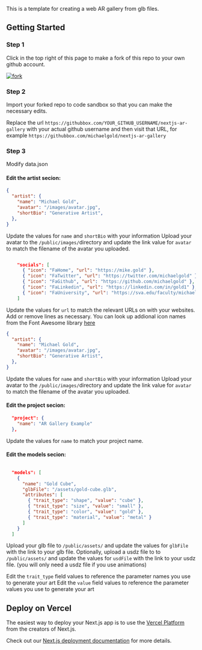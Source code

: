 This is a template for creating a web AR gallery from glb files.

## Getting Started

### Step 1
Click in the top right of this page to make a fork of this repo to your own github account.

[![fork](https://docs.github.com/assets/cb-6294/images/help/repository/fork_button.jpg)](https://github.com/michaelgold/nextjs-ar-gallery/fork)


### Step 2
Import your forked repo to code sandbox so that you can make the necessary edits.

Replace the url `https://githubbox.com/YOUR_GITHUB_USERNAME/nextjs-ar-gallery` with your actual github username and then visit that URL, for example `https://githubbox.com/michaelgold/nextjs-ar-gallery`



### Step 3

Modify data.json

#### Edit the artist secion:


``` json
{
  "artist": {
    "name": "Michael Gold",
    "avatar": "/images/avatar.jpg",
    "shortBio": "Generative Artist",
  },
}

```
Update the values for `name` and `shortBio` with your information
Upload your avatar to the `/public/images/`directory and update the link value for `avatar` to match the filename of the avatar you uploaded.

``` json

    "socials": [
      { "icon": "FaHome", "url": "https://mike.gold" },
      { "icon": "FaTwitter", "url": "https://twitter.com/michaelgold" },
      { "icon": "FaGithub", "url": "https://github.com/michaelgold" },
      { "icon": "FaLinkedin", "url": "https://linkedin.com/in/gold1" },
      { "icon": "FaUniversity", "url": "https://sva.edu/faculty/michael-gold" }
    ]

``` 
Update the values for `url` to match the relevant URLs on with your websites.  Add or remove lines as necessary.
You can look up addional icon names from the Font Awesome library [here](https://react-icons.github.io/react-icons/icons?name=fa)

``` json
{
  "artist": {
    "name": "Michael Gold",
    "avatar": "/images/avatar.jpg",
    "shortBio": "Generative Artist",
  },
}

```
Update the values for `name` and `shortBio` with your information
Upload your avatar to the `/public/images/`directory and update the link value for `avatar` to match the filename of the avatar you uploaded.

#### Edit the project secion:

``` json
  "project": {
    "name": "AR Gallery Example"
  },

```
Update the values for `name` to match your project name.

#### Edit the models secion:

``` json

  "models": [
    {
      "name": "Gold Cube",
      "glbFile": "/assets/gold-cube.glb",
      "attributes": [
        { "trait_type": "shape", "value": "cube" },
        { "trait_type": "size", "value": "small" },
        { "trait_type": "color", "value": "gold" },
        { "trait_type": "material", "value": "metal" }
      ]
    }
  ]

```

Upload your glb file to `/public/assets/` and update the values for `glbFile` with the link to your glb file. 
Optionally, upload a usdz file to to `/public/assets/` and update the values for `usdFile` with the link to your usdz file. (you will only need a usdz file if you use animations)

Edit the `trait_type` field values to reference the parameter names you use to generate your art
Edit the `value` field values to reference the parameter values you use to generate your art



## Deploy on Vercel

The easiest way to deploy your Next.js app is to use the [Vercel Platform](https://vercel.com/new?utm_medium=default-template&filter=next.js&utm_source=create-next-app&utm_campaign=create-next-app-readme) from the creators of Next.js.

Check out our [Next.js deployment documentation](https://nextjs.org/docs/deployment) for more details.

